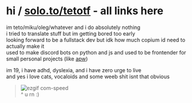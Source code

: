 # hi / [solo.to/tetotf](https://solo.to/tetoerm) - all links here
im teto/miku/oleg/whatever and i do absolutely nothing<br>
i tried to translate stuff but im getting bored too early<br>
looking forward to be a fullstack dev but idk how much copium id need to actually make it<br>
used to make discord bots on python and js and used to be frontender for small personal projects (like [apw](https://github.com/tetotf/apw))

im 19, i have adhd, dyslexia, and i have zero urge to live<br>
and yes i love cats, vocaloids and some weeb shit isnt that obvious

>![ezgif com-speed](https://github.com/user-attachments/assets/62fe8c07-8557-4e2b-8737-5cd818daca6e)<br>
>^ u rn :)
